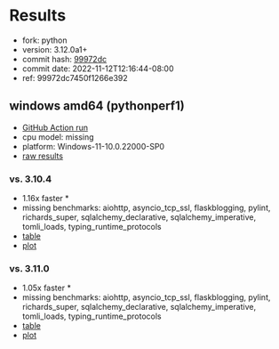 # Results

- fork: python
- version: 3.12.0a1+
- commit hash: [99972dc](https://github.com/python/cpython/commit/99972dc)
- commit date: 2022-11-12T12:16:44-08:00
- ref: 99972dc7450f1266e392

## windows amd64 (pythonperf1)

- [GitHub Action run](https://github.com/faster-cpython/benchmarking/actions/runs/4597734144)
- cpu model: missing
- platform: Windows-11-10.0.22000-SP0
- [raw results](bm-20221112-pythonperf1-amd64-python-99972dc7450f1266e392-3.12.0a1%2B-99972dc.json)

### vs. 3.10.4

- 1.16x faster \*
- missing benchmarks: aiohttp, asyncio_tcp_ssl, flaskblogging, pylint, richards_super, sqlalchemy_declarative, sqlalchemy_imperative, tomli_loads, typing_runtime_protocols
- [table](bm-20221112-pythonperf1-amd64-python-99972dc7450f1266e392-3.12.0a1%2B-99972dc-vs-3.10.4.md)
- [plot](bm-20221112-pythonperf1-amd64-python-99972dc7450f1266e392-3.12.0a1%2B-99972dc-vs-3.10.4.png)

### vs. 3.11.0

- 1.05x faster \*
- missing benchmarks: aiohttp, asyncio_tcp_ssl, flaskblogging, pylint, richards_super, sqlalchemy_declarative, sqlalchemy_imperative, tomli_loads, typing_runtime_protocols
- [table](bm-20221112-pythonperf1-amd64-python-99972dc7450f1266e392-3.12.0a1%2B-99972dc-vs-3.11.0.md)
- [plot](bm-20221112-pythonperf1-amd64-python-99972dc7450f1266e392-3.12.0a1%2B-99972dc-vs-3.11.0.png)

